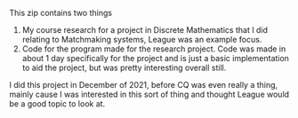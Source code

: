 This zip contains two things
1. My course research for a project in Discrete Mathematics
that I did relating to Matchmaking systems, League was an example focus.
2. Code for the program made for the research project. Code was made in about 1 day
specifically for the project and is just a basic implementation to aid the project,
but was pretty interesting overall still.

I did this project in December of 2021, before CQ was even really a thing,
mainly cause I was interested in this sort of thing and thought League
would be a good topic to look at. 
